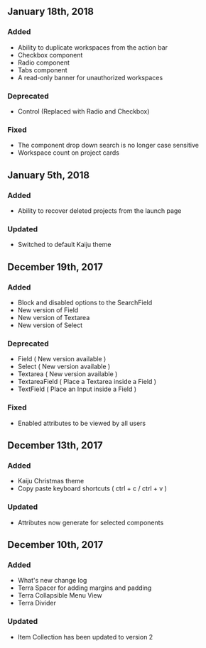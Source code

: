 ## January 18th, 2018
### Added
- Ability to duplicate workspaces from the action bar
- Checkbox component
- Radio component
- Tabs component
- A read-only banner for unauthorized workspaces

### Deprecated
- Control (Replaced with Radio and Checkbox)

### Fixed
- The component drop down search is no longer case sensitive
- Workspace count on project cards

## January 5th, 2018
### Added
- Ability to recover deleted projects from the launch page

### Updated
- Switched to default Kaiju theme

## December 19th, 2017
### Added
- Block and disabled options to the SearchField
- New version of Field
- New version of Textarea
- New version of Select

### Deprecated
- Field ( New version available )
- Select ( New version available )
- Textarea ( New version available )
- TextareaField ( Place a Textarea inside a Field )
- TextField ( Place an Input inside a Field )

### Fixed
- Enabled attributes to be viewed by all users

## December 13th, 2017
### Added
- Kaiju Christmas theme
- Copy paste keyboard shortcuts ( ctrl + c / ctrl + v )

### Updated
- Attributes now generate for selected components

## December 10th, 2017
### Added
- What's new change log
- Terra Spacer for adding margins and padding
- Terra Collapsible Menu View
- Terra Divider

### Updated
- Item Collection has been updated to version 2

